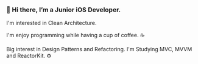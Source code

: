 ### 👋 Hi there, I’m a Junior iOS Developer. 
   
I'm interested in Clean Architecture.

I'm enjoy programming while having a cup of coffee. ☕️

Big interest in Design Patterns and Refactoring. I'm Studying MVC, MVVM and ReactorKit. ⚙️
